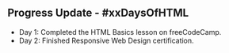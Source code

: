 ## Progress Update - #xxDaysOfHTML
- Day 1: Completed the HTML Basics lesson on freeCodeCamp.
- Day 2: Finished Responsive Web Design certification.
